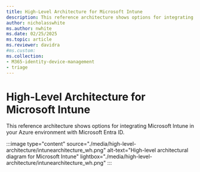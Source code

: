 ```yaml
---
title: High-Level Architecture for Microsoft Intune
description: This reference architecture shows options for integrating Microsoft Intune in your Azure environment with Microsoft Entra ID.
author: nicholasswhite
ms.author: nwhite
ms.date: 02/25/2025
ms.topic: article
ms.reviewer: davidra
#ms.custom:
ms.collection:
- M365-identity-device-management
- triage
---
```

# High-Level Architecture for Microsoft Intune
This reference architecture shows options for integrating Microsoft Intune in your Azure environment with Microsoft Entra ID.

:::image type="content" source="./media/high-level-architecture/intunearchitecture_wh.png" alt-text="High-level architectural diagram for Microsoft Intune"  lightbox="./media/high-level-architecture/intunearchitecture_wh.png" :::

<!-- [Image with dark contrast](./media/intunearchitecture.svg) -->
